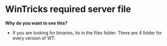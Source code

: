 # WinTricks required server file
__Why do you want to see this?__
- If you are looking for binaries, its in the files folder. There are 4 folder for every version of WT.
